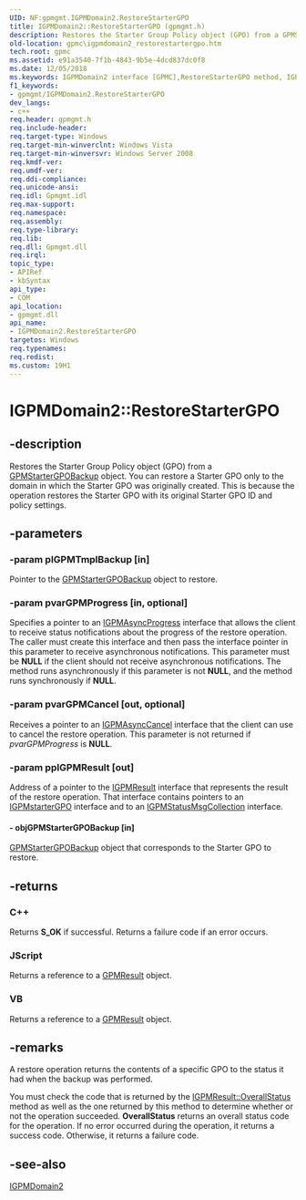 ```yaml
---
UID: NF:gpmgmt.IGPMDomain2.RestoreStarterGPO
title: IGPMDomain2::RestoreStarterGPO (gpmgmt.h)
description: Restores the Starter Group Policy object (GPO) from a GPMStarterGPOBackup object.
old-location: gpmc\igpmdomain2_restorestartergpo.htm
tech.root: gpmc
ms.assetid: e91a3540-7f1b-4843-9b5e-4dcd837dc0f8
ms.date: 12/05/2018
ms.keywords: IGPMDomain2 interface [GPMC],RestoreStarterGPO method, IGPMDomain2.RestoreStarterGPO, IGPMDomain2::RestoreStarterGPO, RestoreStarterGPO, RestoreStarterGPO method [GPMC], RestoreStarterGPO method [GPMC],IGPMDomain2 interface, gpmc.igpmdomain2_restorestartergpo, gpmgmt/IGPMDomain2::RestoreStarterGPO
f1_keywords:
- gpmgmt/IGPMDomain2.RestoreStarterGPO
dev_langs:
- c++
req.header: gpmgmt.h
req.include-header: 
req.target-type: Windows
req.target-min-winverclnt: Windows Vista
req.target-min-winversvr: Windows Server 2008
req.kmdf-ver: 
req.umdf-ver: 
req.ddi-compliance: 
req.unicode-ansi: 
req.idl: Gpmgmt.idl
req.max-support: 
req.namespace: 
req.assembly: 
req.type-library: 
req.lib: 
req.dll: Gpmgmt.dll
req.irql: 
topic_type:
- APIRef
- kbSyntax
api_type:
- COM
api_location:
- gpmgmt.dll
api_name:
- IGPMDomain2.RestoreStarterGPO
targetos: Windows
req.typenames: 
req.redist: 
ms.custom: 19H1
---
```


# IGPMDomain2::RestoreStarterGPO


## -description


Restores the Starter Group Policy object (GPO) from a 
<a href="https://docs.microsoft.com/previous-versions/windows/desktop/api/gpmgmt/nn-gpmgmt-igpmstartergpobackup">GPMStarterGPOBackup</a> object. You can restore a Starter GPO only to the domain in which the Starter GPO was originally created. This is because the operation restores the Starter GPO with its original Starter GPO ID and policy settings.


## -parameters




### -param pIGPMTmplBackup [in]

Pointer to the <a href="https://docs.microsoft.com/previous-versions/windows/desktop/api/gpmgmt/nn-gpmgmt-igpmstartergpobackup">GPMStarterGPOBackup</a> object to restore.


### -param pvarGPMProgress [in, optional]

Specifies a pointer to an 
<a href="https://docs.microsoft.com/previous-versions/windows/desktop/api/gpmgmt/nn-gpmgmt-igpmasyncprogress">IGPMAsyncProgress</a> interface that allows the client to receive status notifications about the progress of the restore operation. The caller must create this interface and then pass the interface pointer in this parameter to receive asynchronous notifications. This parameter must be <b>NULL</b> if the client should not receive asynchronous notifications. The method runs asynchronously if  this parameter is not <b>NULL</b>, and the method runs synchronously if <b>NULL</b>.


### -param pvarGPMCancel [out, optional]

Receives a pointer to an 
<a href="https://docs.microsoft.com/previous-versions/windows/desktop/api/gpmgmt/nn-gpmgmt-igpmasynccancel">IGPMAsyncCancel</a> interface that the client can use to cancel the restore operation. This parameter is not returned if <i>pvarGPMProgress</i> is <b>NULL</b>.


### -param ppIGPMResult [out]

Address of a pointer to the 
<a href="https://docs.microsoft.com/previous-versions/windows/desktop/api/gpmgmt/nn-gpmgmt-igpmresult">IGPMResult</a> interface that represents the result of the restore operation. That interface contains pointers to an 
<a href="https://docs.microsoft.com/previous-versions/windows/desktop/api/gpmgmt/nn-gpmgmt-igpmstartergpo">IGPMstarterGPO</a> interface and to an 
<a href="https://docs.microsoft.com/previous-versions/windows/desktop/api/gpmgmt/nn-gpmgmt-igpmstatusmsgcollection">IGPMStatusMsgCollection</a> interface.


#### - objGPMStarterGPOBackup [in]


<a href="https://docs.microsoft.com/previous-versions/windows/desktop/api/gpmgmt/nn-gpmgmt-igpmstartergpobackup">GPMStarterGPOBackup</a> object that corresponds to the Starter GPO to restore.


## -returns



<h3>C++</h3>
 Returns <b>S_OK</b> if successful. Returns a failure code if an error occurs. 

<h3>JScript</h3>
Returns a reference to a <a href="https://docs.microsoft.com/previous-versions/windows/desktop/api/gpmgmt/nn-gpmgmt-igpmresult">GPMResult</a> object.

<h3>VB</h3>
Returns a reference to a <a href="https://docs.microsoft.com/previous-versions/windows/desktop/api/gpmgmt/nn-gpmgmt-igpmresult">GPMResult</a> object.




## -remarks



A restore operation returns the contents of a specific GPO to the status it had when the backup was performed.

You must check the code that is returned by the 
<a href="https://docs.microsoft.com/previous-versions/windows/desktop/api/gpmgmt/nf-gpmgmt-igpmresult-overallstatus">IGPMResult::OverallStatus</a> method as well as the one returned by this method to determine whether or not the operation succeeded. 
<b>OverallStatus</b> returns an overall status code for the operation. If no error occurred during the operation, it returns a success code. Otherwise, it returns a failure code.




## -see-also




<a href="https://docs.microsoft.com/previous-versions/windows/desktop/api/gpmgmt/nn-gpmgmt-igpmdomain2">IGPMDomain2</a>
 

 

